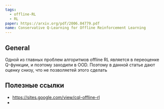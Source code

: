 ```yaml
---
tags:
  - offline-RL
  - RL
paper: https://arxiv.org/pdf/2006.04779.pdf
name: Conservative Q-Learning for Offline Reinforcement Learning
---
```

## General

Одной из главных проблем алгоритмов offline RL является в переоценке Q-функции, и поэтому заходили в OOD. Поэтому в данной статье дают оценку снизу, что не позволяетей этого сделать

## Полезные ссылки
- https://sites.google.com/view/cql-offline-rl
- 